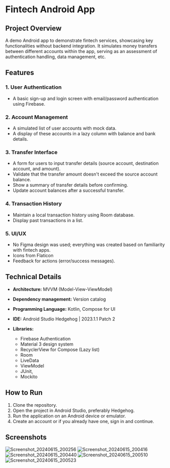 # Fintech Android App

## Project Overview

A demo Android app to demonstrate fintech services, showcasing key functionalities without backend integration. It simulates money transfers between different accounts within the app, serving as an assessment of authentication handling, data management, etc.

## Features

### 1. User Authentication

- A basic sign-up and login screen with email/password authentication using Firebase.

### 2. Account Management

- A simulated list of user accounts with mock data.
- A display of these accounts in a lazy column with balance and bank details.

### 3. Transfer Interface

- A form for users to input transfer details (source account, destination account, and amount).
- Validate that the transfer amount doesn't exceed the source account balance.
- Show a summary of transfer details before confirming.
- Update account balances after a successful transfer.

### 4. Transaction History

- Maintain a local transaction history using Room database.
- Display past transactions in a list.

### 5. UI/UX

- No Figma design was used; everything was created based on familiarity with fintech apps.
- Icons from Flaticon
- Feedback for actions (error/success messages).

## Technical Details

- **Architecture:** MVVM (Model-View-ViewModel)
- **Dependency management:** Version catalog
- **Programming Language:** Kotlin, Compose for UI
- **IDE:** Android Studio Hedgehog | 2023.1.1 Patch 2

- **Libraries:**
  - Firebase Authentication
  - Material 3 design system
  - RecyclerView for Compose (Lazy list)
  - Room
  - LiveData
  - ViewModel
  - JUnit,
  - Mockito

## How to Run

1. Clone the repository.
2. Open the project in Android Studio, preferably Hedgehog.
3. Run the application on an Android device or emulator.
4. Create an account or if you already have one, sign in and continue.

## Screenshots

![Screenshot_20240615_200256](https://github.com/RotimiDev/demo-fintech-app/assets/92338525/d8870b6a-e685-4a3d-8ec4-990c21f0bbe0)
![Screenshot_20240615_200416](https://github.com/RotimiDev/demo-fintech-app/assets/92338525/0ac3b3eb-9853-48ae-b8ae-62a3b196ca23)
![Screenshot_20240615_200440](https://github.com/RotimiDev/demo-fintech-app/assets/92338525/42d0828c-d5ed-4d3b-a365-8ae84821c15e)
![Screenshot_20240615_200510](https://github.com/RotimiDev/demo-fintech-app/assets/92338525/f034610f-32d8-4d07-9976-f853eaf26d06)
![Screenshot_20240615_200523](https://github.com/RotimiDev/demo-fintech-app/assets/92338525/16218d58-6978-434f-8664-911a32d5419f)

